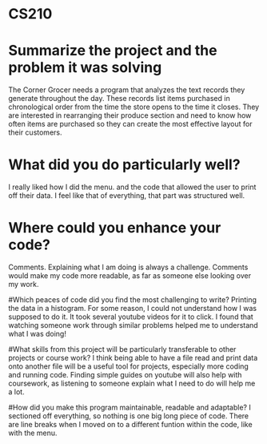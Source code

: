 # CS210

# Summarize the project and the problem it was solving
The Corner Grocer needs a program that analyzes the text records they generate throughout the day. These records list items purchased in chronological order from the time the store opens to the time it closes. They are interested in rearranging their produce section and need to know how often items are purchased so they can create the most effective layout for their customers.

# What did you do particularly well?
I really liked how I did the menu. and the code that allowed the user to print off their data. I feel like that of everything, that part was structured well.

# Where could you enhance your code?
Comments. Explaining what I am doing is always a challenge. Comments would make my code more readable, as far as someone else looking over my work. 

#Which peaces of code did you find the most challenging to write?
Printing the data in a histogram. For some reason, I could not understand how I was supposed to do it. It took several youtube videos for it to click. I found that watching someone work through similar problems helped me to understand what I was doing!

#What skills from this project will be particularly transferable to other projects or course work?
I think being able to have a file read and print data onto another file will be a useful tool for projects, especially more coding and running code. Finding simple guides on youtube will also help with coursework, as listening to someone explain what I need to do will help me a lot.

#How did you make this program maintainable, readable and adaptable?
I sectioned off everything, so nothing is one big long piece of code. There are line breaks when I moved on to a different funtion within the code, like with the menu.
